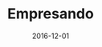 ---
title: "Empresando"
date: 2016-12-01
draft: true

description: "Desarrollo de landing page para registro de la organización Empresando. Su objetivo es conectar a pequeños emprendedores para hacer crecer sus PYMES"
categories: []
tags: []
banner: "https://s3.us-east-2.amazonaws.com/brunovelazquez.com.bucket/projects/EMPRESANDO-smxai.net.webp"
---
